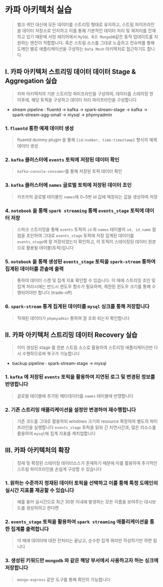 # 카파 아키텍처 실습
> 벌크 색인 대신에 모든 데이터를 스트리밍 형태로 유지하고, 스트림 파이프라인을 데이터 저장소로 인지하고 이를 통해 기본적인 데이터 처리 및 재처리를 전재하고 있기 때문에 서빙 레이어에서 `MySQL 혹은 MongoDB`같은 동적 업데이트를 지원하는 엔진이 적합합니다. 혹은 스트림 소스를 그대로 노출하고 컨슈머를 통해 도메인 별로 애플리케이션을 구성하는 `Data Mesh` 아키텍처로 접근하기도 합니다


## I. 카파 아키텍처 스트리밍 데이터 데이터 Stage & Aggregation 실습
> 카파 아키텍처의 기본 스트리밍 파이프라인을 구성하여, 데이터를 스테이징 한 이후에, 해당 토픽을 구성하고 데이터 처리 파이프라인을 구성합니다
* stream pipeline : fluentd -> kafka -> spark-stream-stage -> kafka -> spark-stream-agg-small -> mysql -> phpmyadmin

### 1. `fluentd` 통한 예제 데이터 생성
> fluentd dummy plugin 을 통해 `{id:number, time:timestamp}` 형식의 예제 데이터 생성

### 2. `kafka` 클러스터에 `events` 토픽에 저장된 데이터 확인
> `kafka-console-consumer`를 통해 저장된 토픽 데이터 확인

### 3. `kafka` 클러스터에 `names` 글로벌 토픽에 저장된 데이터 조인
> 카프카의 글로벌 테이블인 `names`에 0~5번 id 값에 매칭되는 값을 생성하여 저장

### 4. `notebook` 을 통해 `spark streaming` 통해 `events_stage` 토픽에 데이터 저장
> 스파크 스트리밍을 통해 `events` 토픽의 `id` 와 `names` 테이블의 `id, id_name` 컬럼을 조인하여 그대로 `events_stage` 토픽에 저장
> 집계된 데이터를 `events_stage`에 잘 저장되었는지 확인하고, 이 토픽이 스테이징된 데이터 원본으로 활용될 테이블(토픽)입니다 

### 5. `notebook` 을 통해 생성된 `events_stage` 토픽을 `spark-stream` 통하여 집계된 데이터를 콘솔에 출력
> 통하여 데이터 스캔 및 집계 지표 확인할 수 있습니다.
> 이 때에 스트리밍 조인 및 집계 처리시에는 반드시 윈도우 함수가 필요하며, 제한된 윈도우 크기를 통해 수행되어야만 합니다 (trade-off)

### 6. `spark-stream` 통계 집계된 데이터를 `mysql` 싱크를 통해 저장합니다
> 적재된 데이터가 `phpmyadmin` 통하여 잘 조회 되는지 확인합니다


## II. 카파 아키텍처 스트리밍 데이터 Recovery 실습
> 이미 생성된 stage 를 원본 스트림 소스로 활용하여 스트리밍 애플리케이션만 다시 수행하므로써 복구가 가능합니다
* backup pipeline : spark-stream-stage -> mysql

### 1. `kafka` 에 저장된 `events` 토픽을 활용하여 지연된 로그 및 변경된 정보를 반영합니다
> 글로벌 테이블에 추가된 메타데이터를 `names` 테이블에 반영합니다

### 2. 기존 스트리밍 애플리케이션을 설정만 변경하여 재수행합니다
> 기존 코드를 그대로 활용하되 windows 크기와 resource 확장하여 별도의 파이프라인을 실행합니다
> `events_stage` 토픽을 읽되 긴 지연시간과, 많은 리소스를 활용하여 `mysql`에 집계 지표를 캐치업합니다


## III. 카파 아키텍처의 확장
> 정재 및 확장된 스테이징 데이터소스가 존재하기 때문에 이를 활용하여 추가적인 스트림 파이프라인을 손쉽게 구성할 수 있습니다

### 1. 원하는 수준까지 정재된 데이터 토픽을 선택하고 이를 통해 특정 도메인의 실시간 지표를 제공할 수 있습니다
> 예를 들어 실시간으로 최근 30분 이내에 발생하는 모든 이름을 보여주는 대시보드를 생성하려고 한다면 

### 2. `events_stage` 토픽을 활용하여 `spark streaming` 애플리케이션을 통한 집계를 출력합니다
> 이 때에 데이터에 대한 전처리는 끝났고, 순수한 집계 쿼리만 작성하기만 하면 됩니다

### 3. 생성된 키워드만 `mongodb` 와 같은 해당 부서에서 사용하고자 하는 싱크에 저장합니다
> `mongo-express` 같은 도구를 통해 확인이 가능합니다

